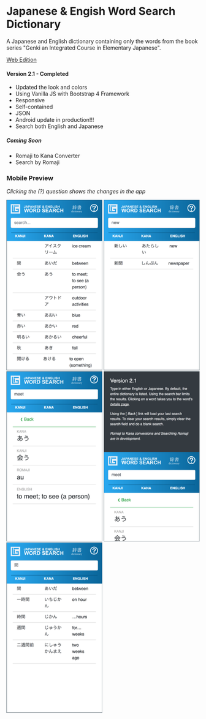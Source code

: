 # Japanese & Engish Word Search Dictionary

A Japanese and English dictionary containing only the words from the book series "Genki an Integrated Course in Elementary Japanese". 

[Web Edition](https://linuxsandbox.coleman.edu/~ad660252086/learngenki/search/)

#### Version 2.1 - Completed

- Updated the look and colors
- Using Vanilla JS with Bootstrap 4 Framework
- Responsive
- Self-contained
- JSON
- Android update in production!!!
- Search both English and Japanese

##### Coming Soon
- Romaji to Kana Converter
- Search by Romaji

### Mobile Preview
_Clicking the (?) question shows the changes in the app_

<img src="previews/mobile-view-1-all.png" width="250" /> <img src="previews/mobile-view-2-search.png" width="250" /> <img src="previews/mobile-view-3-details.png" width="250" /> <img src="previews/mobile-view-4-version-info.png" width="250" /> <img src="previews/mobile-view-5-jpn-search.png" width="250" />


